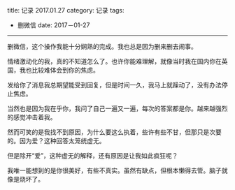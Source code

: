 title: 记录 2017.01.27
category: 记录
tags:
  - 删微信
date: 2017－01-27
---

删微信，这个操作我能十分娴熟的完成。我也总是因为删来删去闹事。

情绪激动化的我，真的不知道怎么了。也许你能难理解，就像当时我在国内你在英国，我也比较难体会到你的焦虑。

发给你了消息我总期望能受到回复，但是时间一久，我马上就躁动了，没有办法停止焦虑。

当然也是因为我在乎你，我问了自己一遍又一遍，每次的答案都是你。越来越强烈的感觉冲击着我。

然而可笑的是我找不到原因，为什么要这么执着，些许有些不甘，但那只是次要的。因为爱？这种回答太笼统虚无。

但是除开“爱”，这种虚无的解释，还有原因是让我如此疯狂呢？

我唯一能想到的是你很美好，有些不真实。虽然有缺点，但根本懒得去管。脑子就像是烧坏了。